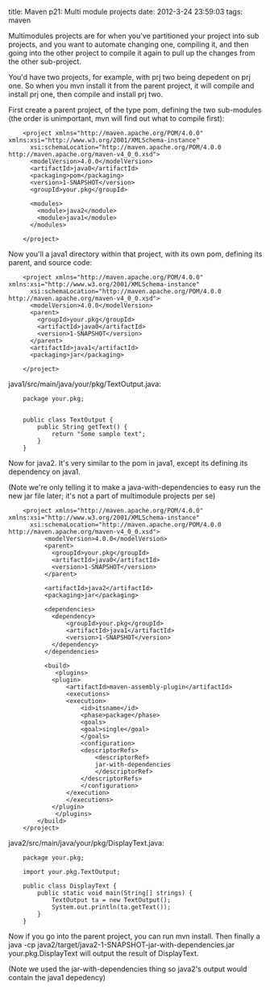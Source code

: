 title: Maven p21: Multi module projects
date: 2012-3-24 23:59:03
tags: maven

Multimodules projects are for when you've partitioned your project into sub projects, and you want to automate changing one, compiling it, and then going into the other project to compile it again to pull up the changes from the other sub-project.

You'd have two projects, for example, with prj two being depedent on prj one. So when you mvn install it from the parent project, it will compile and install prj one, then compile and install prj two.

First create a parent project, of the type pom, defining the two sub-modules (the order is unimportant, mvn will find out what to compile first):

		<project xmlns="http://maven.apache.org/POM/4.0.0" xmlns:xsi="http://www.w3.org/2001/XMLSchema-instance"
		  xsi:schemaLocation="http://maven.apache.org/POM/4.0.0 http://maven.apache.org/maven-v4_0_0.xsd">
		  <modelVersion>4.0.0</modelVersion>
		  <artifactId>java0</artifactId>
		  <packaging>pom</packaging>
		  <version>1-SNAPSHOT</version>
		  <groupId>your.pkg</groupId>
		 
		  <modules>
		    <module>java2</module>
		    <module>java1</module>
		  </modules>

		</project>

Now you'll a java1 directory within that project, with its own pom, defining its parent, and source code:

		<project xmlns="http://maven.apache.org/POM/4.0.0" xmlns:xsi="http://www.w3.org/2001/XMLSchema-instance"
		  xsi:schemaLocation="http://maven.apache.org/POM/4.0.0 http://maven.apache.org/maven-v4_0_0.xsd">
		  <modelVersion>4.0.0</modelVersion>
		  <parent>
		    <groupId>your.pkg</groupId>
		    <artifactId>java0</artifactId>
		    <version>1-SNAPSHOT</version>
		  </parent>
		  <artifactId>java1</artifactId>
		  <packaging>jar</packaging>

		</project>

java1/src/main/java/your/pkg/TextOutput.java:

		package your.pkg;


		public class TextOutput {
			public String getText() {               
				return "Some sample text";
			}
		}

Now for java2. It's very similar to the pom in java1, except its defining its dependency on java1.

(Note we're only telling it to make a java-with-dependencies to easy run the new jar file later; it's not a part of multimodule projects per se)

		<project xmlns="http://maven.apache.org/POM/4.0.0" xmlns:xsi="http://www.w3.org/2001/XMLSchema-instance"
		  xsi:schemaLocation="http://maven.apache.org/POM/4.0.0 http://maven.apache.org/maven-v4_0_0.xsd">
			  <modelVersion>4.0.0</modelVersion>
			  <parent>
			    <groupId>your.pkg</groupId>
			    <artifactId>java0</artifactId>
			    <version>1-SNAPSHOT</version>
			  </parent>

			  <artifactId>java2</artifactId>
			  <packaging>jar</packaging>

			  <dependencies>
				<dependency>
				    <groupId>your.pkg</groupId>
				    <artifactId>java1</artifactId>
				    <version>1-SNAPSHOT</version>
				</dependency>
			  </dependencies>

			  <build>
			     <plugins>
				<plugin>
				    <artifactId>maven-assembly-plugin</artifactId>
				    <executions>
					<execution>
					    <id>itsname</id>
					    <phase>package</phase>
					    <goals>
						<goal>single</goal>
					    </goals>
					    <configuration>
						<descriptorRefs>
						    <descriptorRef>
							jar-with-dependencies
						    </descriptorRef>
						</descriptorRefs>
					    </configuration>
					</execution>
				    </executions>
				</plugin>
			     </plugins>
			</build>
		</project>	


java2/src/main/java/your/pkg/DisplayText.java:

		package your.pkg;

		import your.pkg.TextOutput;

		public class DisplayText {
			public static void main(String[] strings) {
				TextOutput ta = new TextOutput();
				System.out.println(ta.getText());
			}
		}

Now if you go into the parent project, you can run mvn install. Then finally a java -cp java2/target/java2-1-SNAPSHOT-jar-with-dependencies.jar your.pkg.DisplayText will output the result of DisplayText. 

(Note we used the jar-with-dependencies thing so java2's output would contain the java1 depedency)
